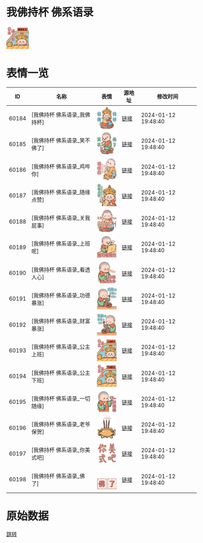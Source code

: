 # 我佛持杯 佛系语录

<img src="./cover.png" height="60" alt="cover" />

# 表情一览

|ID|名称|表情|源地址|修改时间|
|----|----|----|----|----|
|60184|[我佛持杯 佛系语录_我佛持杯]|<img src="./pic/060184_%5B我佛持杯 佛系语录_我佛持杯%5D.png" height="60" alt="我佛持杯"/>|[链接](https://i0.hdslb.com/bfs/garb/e0b9c3c0f634a98521d37607b462f6a88f0a5e48.png)|2024-01-12 19:48:40|
|60185|[我佛持杯 佛系语录_笑不佛了]|<img src="./pic/060185_%5B我佛持杯 佛系语录_笑不佛了%5D.png" height="60" alt="笑不佛了"/>|[链接](https://i0.hdslb.com/bfs/garb/4a42dadca1ee46b8ee9d3e9385b1b2e69b4254a0.png)|2024-01-12 19:48:40|
|60186|[我佛持杯 佛系语录_鸡哔你]|<img src="./pic/060186_%5B我佛持杯 佛系语录_鸡哔你%5D.png" height="60" alt="鸡哔你"/>|[链接](https://i0.hdslb.com/bfs/garb/6cce0a5d7689d79cd68fb46c26cafe9f4e8642ad.png)|2024-01-12 19:48:40|
|60187|[我佛持杯 佛系语录_随缘点赞]|<img src="./pic/060187_%5B我佛持杯 佛系语录_随缘点赞%5D.png" height="60" alt="随缘点赞"/>|[链接](https://i0.hdslb.com/bfs/garb/d5c49068b99166638c7b51585f18848c1961eef5.png)|2024-01-12 19:48:40|
|60188|[我佛持杯 佛系语录_关我屁事]|<img src="./pic/060188_%5B我佛持杯 佛系语录_关我屁事%5D.png" height="60" alt="关我屁事"/>|[链接](https://i0.hdslb.com/bfs/garb/b115f4c1ee6a45bcda6877057500252a5eb69467.png)|2024-01-12 19:48:40|
|60189|[我佛持杯 佛系语录_上班呢]|<img src="./pic/060189_%5B我佛持杯 佛系语录_上班呢%5D.png" height="60" alt="上班呢"/>|[链接](https://i0.hdslb.com/bfs/garb/d4aacc0206e9b7cb1544cc298241a0a6b067a0fe.png)|2024-01-12 19:48:40|
|60190|[我佛持杯 佛系语录_看透人心]|<img src="./pic/060190_%5B我佛持杯 佛系语录_看透人心%5D.png" height="60" alt="看透人心"/>|[链接](https://i0.hdslb.com/bfs/garb/17d2dcba3ad385c7610bd830333b61754177403a.png)|2024-01-12 19:48:40|
|60191|[我佛持杯 佛系语录_功德暴涨]|<img src="./pic/060191_%5B我佛持杯 佛系语录_功德暴涨%5D.png" height="60" alt="功德暴涨"/>|[链接](https://i0.hdslb.com/bfs/garb/0330b5587617fc9303387fc397b252063b640b0d.png)|2024-01-12 19:48:40|
|60192|[我佛持杯 佛系语录_财富暴涨]|<img src="./pic/060192_%5B我佛持杯 佛系语录_财富暴涨%5D.png" height="60" alt="财富暴涨"/>|[链接](https://i0.hdslb.com/bfs/garb/49984684f4dc64229a51220a80e0f2f6ec885012.png)|2024-01-12 19:48:40|
|60193|[我佛持杯 佛系语录_公主上班]|<img src="./pic/060193_%5B我佛持杯 佛系语录_公主上班%5D.png" height="60" alt="公主上班"/>|[链接](https://i0.hdslb.com/bfs/garb/80c2dca00e5b7d2b388ee59f0b34395cbb12d2ed.png)|2024-01-12 19:48:40|
|60194|[我佛持杯 佛系语录_公主下班]|<img src="./pic/060194_%5B我佛持杯 佛系语录_公主下班%5D.png" height="60" alt="公主下班"/>|[链接](https://i0.hdslb.com/bfs/garb/5c5ccf4c4327c48b62d7eced7ba24fc177026f5b.png)|2024-01-12 19:48:40|
|60195|[我佛持杯 佛系语录_一切随缘]|<img src="./pic/060195_%5B我佛持杯 佛系语录_一切随缘%5D.png" height="60" alt="一切随缘"/>|[链接](https://i0.hdslb.com/bfs/garb/76f8520fc1d1fe9a1c3fe6b3b48fda0a888c8d41.png)|2024-01-12 19:48:40|
|60196|[我佛持杯 佛系语录_老爷保贺]|<img src="./pic/060196_%5B我佛持杯 佛系语录_老爷保贺%5D.png" height="60" alt="老爷保贺"/>|[链接](https://i0.hdslb.com/bfs/garb/84612c23ec6d60b0d07fdfc178f6505c89653a3a.png)|2024-01-12 19:48:40|
|60197|[我佛持杯 佛系语录_你美式吧]|<img src="./pic/060197_%5B我佛持杯 佛系语录_你美式吧%5D.png" height="60" alt="你美式吧"/>|[链接](https://i0.hdslb.com/bfs/garb/29f6e1aa4642d5b82ea971ea7126bdd07fafad4e.png)|2024-01-12 19:48:40|
|60198|[我佛持杯 佛系语录_佛了]|<img src="./pic/060198_%5B我佛持杯 佛系语录_佛了%5D.png" height="60" alt="佛了"/>|[链接](https://i0.hdslb.com/bfs/garb/74d7fa86d4e8f6dbbe97bb78b75df805ec6c754c.png)|2024-01-12 19:48:40|

# 原始数据

[跳转](./raw.json)

